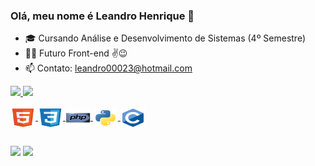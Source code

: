 ### Olá, meu nome é Leandro Henrique 🖖

- 🎓 Cursando Análise e Desenvolvimento de Sistemas (4º Semestre)
- 👨‍💻 Futuro Front-end ✌😉
- 📫 Contato: leandro00023@hotmail.com

<div>
    <a href="https://github.com/Leandro00023">
    <img height="160em" src="https://github-readme-stats.vercel.app/api?username=Leandro00023&show_icons=true&theme=dark&include_all_commits=true&count_private=true"/>
    <img height="160em" src="https://github-readme-stats.vercel.app/api/top-langs/?username=Leandro00023&layout=compact&langs_count=7&theme=dark"/>
</div>

<div style="display: inline_block"><br>
  <img align="center" alt="Leandro-HTML" height="30" width="40" src="https://raw.githubusercontent.com/devicons/devicon/master/icons/html5/html5-original.svg">
  <img align="center" alt="Leandro-CSS" height="30" width="40" src="https://raw.githubusercontent.com/devicons/devicon/master/icons/css3/css3-original.svg">
  <img align="center" alt="Leandro-php" height="30" width="40" src="https://raw.githubusercontent.com/devicons/devicon/master/icons/php/php-original.svg">
  <img align="center" alt="Leandro-Python" height="30" width="40" src="https://raw.githubusercontent.com/devicons/devicon/master/icons/python/python-original.svg">
  <img align="center" alt="Leandro-C" height="30" width="40" src="https://raw.githubusercontent.com/devicons/devicon/master/icons/c/c-original.svg">

  <!-- IREI ESTUDAR EM BREVE 
  <img align="center" alt="Leandro-Python" height="30" width="40"  
src="https://raw.githubusercontent.com/devicons/devicon/master/icons/java/java-original.svg">
  <img align="center" alt="Leandro-Python" height="30" width="40"      
src= "https://raw.githubusercontent.com/devicons/devicon/master/icons/javascript/javascript-original.svg">
-->


  
</div>
  
  ##
  
<div> 
  <a href="https://www.linkedin.com/in/leandro-henrique-lopes-sampaio-04457a1b9/" target="-blank"><img src="https://img.shields.io/badge/-LinkedIn-%230077B5?style=for-the-badge&logo=linkedin&logoColor=white" target="-blank"></a> 
 	<a href="mailto:leandro00023@hotmail.com" target="-blank"><img src="https://img.shields.io/badge/Microsoft_Hotmail-0078D4?style=for-the-badge&logo=microsoft-outlook&logoColor=white" target="-blank"></a>
  <!--![Snake animation](https://github.com/Leandro00023/Leandro00023/blob/output/github-contribution-grid-snake.svg)-->
</div>

